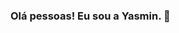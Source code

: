 ### Olá pessoas! Eu sou a Yasmin. 👋

<!--
## Sobre mim:
- 🔭 Atualmente trabalho com marketing e vendas.
- 🌱 Estou em transição de carreira, cursando o 1° período de desenvolvimento de sistemas e sou iniciante em Full Stack.
- 📫 Como e onde você me encontra: [instagram](https://www.instagram.com/ymaias/), [linkedin](https://www.linkedin.com/in/yasmin-sales-maia-69b9471a7/) e por email - yasminbgdev@gmail.com
- 😄 Pronomes: ela/dela
-->
